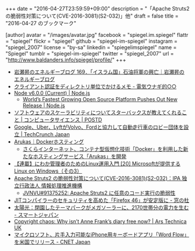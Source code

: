 +++
date = "2016-04-27T23:59:59+09:00"
description = "「Apache Struts2 の脆弱性対策について(CVE-2016-3081)(S2-032)」他"
draft = false
title = "2016-04-27 のブックマーク"

[author]
  avatar = "/images/avatar.jpg"
  facebook = "spiegel.im.spiegel"
  flattr = "spiegel"
  flickr = "spiegel"
  github = "spiegel-im-spiegel"
  instagram = "spiegel_2007"
  license = "by-sa"
  linkedin = "spiegelimspiegel"
  name = "Spiegel"
  tumblr = "spiegel-im-spiegel"
  twitter = "spiegel_2007"
  url = "http://www.baldanders.info/spiegel/profile/"
+++

- [岩瀬昇のエネルギーブログ 169．「イスラム国」石油将軍の興亡｜岩瀬昇のエネルギーブログ](http://ameblo.jp/nobbypapa/entry-12154428325.html)
- [クライアント認証をディレクトリ単位でかけるメモ - 電気ウナギ的○○](http://blog.netandfield.com/shar/2016/04/post-2502.html)
- [Node v6.0.0 (Current) | Node.js](https://nodejs.org/en/blog/release/v6.0.0/)
    - [World’s Fastest Growing Open Source Platform Pushes Out New Release | Node.js](https://nodejs.org/en/blog/announcements/v6-release/)
- [ソフトウェアのスケーラビリティについてスターバックスが教えてくれること | コンピュータサイエンス | POSTD](http://postd.cc/what-starbucks-can-teach-us-about-software-scalability/)
- [Google、Uber、LyftがVolvo、Fordと協力して自動走行車のロビー団体を設立 | TechCrunch Japan](http://jp.techcrunch.com/2016/04/27/20160426google-uber-lyft-join-automakers-in-self-driving-car-lobby/)
- [Arukas｜Dockerホスティング](https://arukas.io/)
    - [さくらインターネット、コンテナ型仮想化技術「Docker」を利用した新たなホスティングサービス「Arukas」を開発](https://www.sakura.ad.jp/press/2016/0427_arukas/)
- [【連載】にわか管理者のためのLinux運用入門 [20] Microsoftが提供するLinux on Windows（その3）](https://news.mynavi.jp/itsearch/article/hardware/1377)
- [Apache Struts2 の脆弱性対策について(CVE-2016-3081)(S2-032)：IPA 独立行政法人 情報処理推進機構](https://www.ipa.go.jp/security/ciadr/vul/20160427-struts.html)
    - [JVNVU#91375252: Apache Struts2 に任意のコード実行の脆弱性](http://jvn.jp/vu/JVNVU91375252/)
- [JITコンパイラーのセキュリティを高めた「Firefox 46」が安定版に - 窓の杜](http://www.forest.impress.co.jp/docs/news/20160427_755366.html)
- [太陽光：閉園したテーマパークがメガソーラーに、2170世帯分の電力を生む - スマートジャパン](http://www.itmedia.co.jp/smartjapan/articles/1604/21/news039.html)
- [Copyright chaos: Why isn’t Anne Frank’s diary free now? | Ars Technica UK](http://arstechnica.co.uk/tech-policy/2016/04/anne-frank-diary-copyright-public-domain/)
- [マイクロソフト、片手入力可能なiPhone用キーボードアプリ「Word Flow」を米国でリリース - CNET Japan](http://japan.cnet.com/news/service/35081770/)
